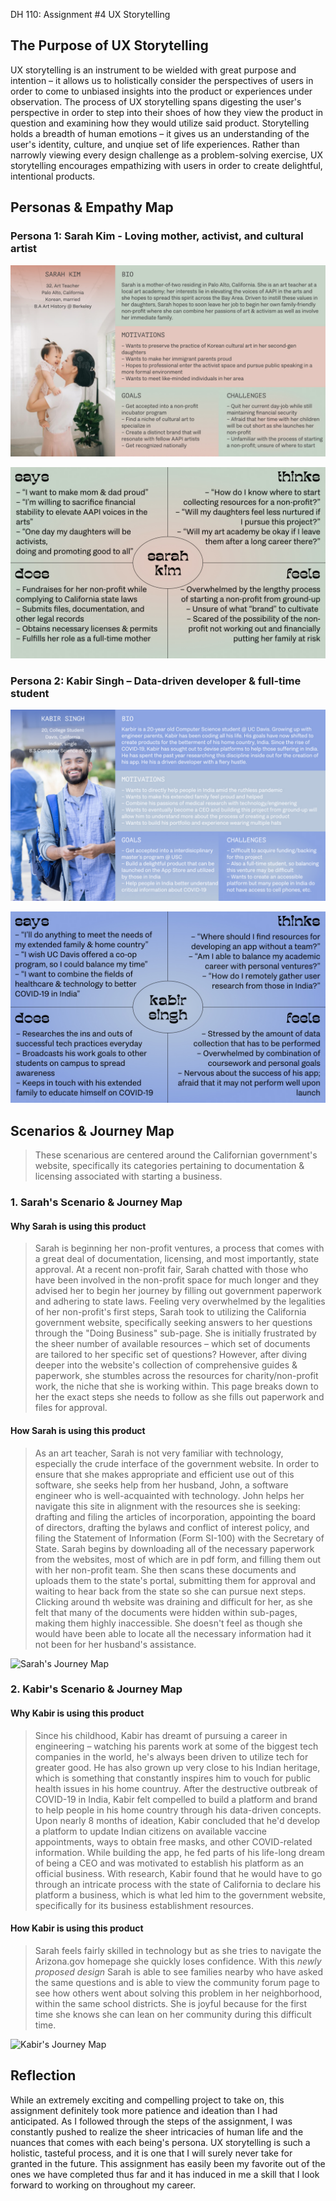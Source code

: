 DH 110: Assignment #4
UX Storytelling

## The Purpose of UX Storytelling
UX storytelling is an instrument to be wielded with great purpose and intention – it allows us to holistically consider the perspectives of users in order to come to unbiased insights into the product or experiences under observation. The process of UX storytelling spans digesting the user's perspective in order to step into their shoes of how they view the product in question and examining how they would utilize said product. Storytelling holds a breadth of human emotions – it gives us an understanding of the user's identity, culture, and unqiue set of life experiences. Rather than narrowly viewing every design challenge as a problem-solving exercise, UX storytelling encourages empathizing with users in order to create delightful, intentional products. 

## Personas & Empathy Map

### Persona 1: Sarah Kim - Loving mother, activist, and cultural artist

![Sarah's Persona](persona01.jpg)

![Sarah's Empathy](empathymap01.jpg)

### Persona 2: Kabir Singh – Data-driven developer & full-time student

![Kabir's Persona](persona02.jpg)

![Kabir's Empathy](empathymap02.jpg)


## Scenarios & Journey Map
> These scenarious are centered around the Californian government's website, specifically its categories pertaining to documentation & licensing associated with starting a business.

### 1. Sarah's Scenario & Journey Map
#### Why Sarah is using this product

> Sarah is beginning her non-profit ventures, a process that comes with a great deal of documentation, licensing, and most importantly, state approval. At a recent non-profit fair, Sarah chatted with those who have been involved in the non-profit space for much longer and they advised her to begin her journey by filling out government paperwork and adhering to state laws. Feeling very overwhelmed by the legalities of her non-profit's first steps, Sarah took to utilizing the California government website, specifically seeking answers to her questions through the "Doing Business" sub-page. She is initially frustrated by the sheer number of available resources – which set of documents are tailored to her specific set of questions? However, after diving deeper into the website's collection of comprehensive guides & paperwork, she stumbles across the resources for charity/non-profit work, the niche that she is working within. This page breaks down to her the exact steps she needs to follow as she fills out paperwork and files for approval.

#### How Sarah is using this product
> As an art teacher, Sarah is not very familiar with technology, especially the crude interface of the government website. In order to ensure that she makes appropriate and efficient use out of this software, she seeks help from her husband, John, a software engineer who is well-acquainted with technology. John helps her navigate this site in alignment with the resources she is seeking: drafting and filing the articles of incorporation, appointing the board of directors, drafting the bylaws and conflict of interest policy, and filing the Statement of Information (Form SI-100) with the Secretary of State. Sarah begins by downloading all of the necessary paperwork from the websites, most of which are in pdf form, and filling them out with her non-profit team. She then scans these documents and uploads them to the state's portal, submitting them for approval and waiting to hear back from the state so she can pursue next steps. Clicking around th website was draining and difficult for her, as she felt that many of the documents were hidden within sub-pages, making them highly inaccessible. She doesn't feel as though she would have been able to locate all the necessary information had it not been for her husband's assistance. 

![Sarah's Journey Map](x)

### 2. Kabir's Scenario & Journey Map
#### Why Kabir is using this product
> Since his childhood, Kabir has dreamt of pursuing a career in engineering – watching his parents work at some of the biggest tech companies in the world, he's always been driven to utilize tech for greater good. He has also grown up very close to his Indian heritage, which is something that constantly inspires him to vouch for public health issues in his home countruy. After the destructive outbreak of COVID-19 in India, Kabir felt compelled to build a platform and brand to help people in his home country through his data-driven concepts. Upon nearly 8 months of ideation, Kabir concluded that he'd develop a platform to update Indian citizens on available vaccine appointments, ways to obtain free masks, and other COVID-related information. While building the app, he fed parts of his life-long dream of being a CEO and was motivated to establish his platform as an official business. With research, Kabir found that he would have to go through an intricate process with the state of California to declare his platform a business, which is what led him to the government website, specifically for its business establishment resources.

#### How Kabir is using this product
> Sarah feels fairly skilled in technology but as she tries to navigate the Arizona.gov homepage she quickly loses confidence. With this *newly proposed design* Sarah is able to see families nearby who have asked the same questions and is able to view the community forum page to see how others went about solving this problem in her neighborhood, within the same school districts. She is joyful because for the first time she knows she can lean on her community during this difficult time. 

![Kabir's Journey Map](x)


## Reflection
While an extremely exciting and compelling project to take on, this assignment definitely took more patience and ideation than I had anticipated. As I followed through the steps of the assignment, I was constantly pushed to realize the sheer intricacies of human life and the nuances that comes with each being's persona. UX storytelling is such a holistic, tasteful process, and it is one that I will surely never take for granted in the future. This assignment has easily been my favorite out of the ones we have completed thus far and it has induced in me a skill that I look forward to working on throughout my career.
